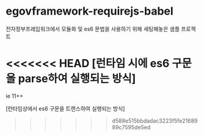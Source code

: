 # egovframework-requirejs-babel

전자정부프레임워크에서 모듈화 및 es6 문법을 사용하기 위해 세팅해놓은 샘플 프로젝트 

<<<<<<< HEAD
[런타임 시에 es6 구문을 parse하여 실행되는 방식]
=======
ie 11++

[런타임상에서 es6 구문을 트랜스하여 실행되는 방식]

>>>>>>> d588e515bbdadac3223f5fe2168989c7595de5ed
